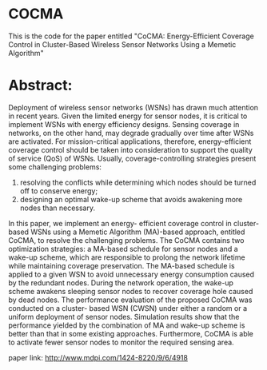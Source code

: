 # COCMA
This is the code for the paper entitled "CoCMA: Energy-Efficient Coverage Control in Cluster-Based Wireless Sensor Networks Using a Memetic Algorithm"

# Abstract: #
Deployment of wireless sensor networks (WSNs) has drawn much attention in recent years. Given the limited energy for sensor nodes, it is critical to implement WSNs with energy efficiency designs. Sensing coverage in networks, on the other hand, may degrade gradually over time after WSNs are activated. For mission-critical applications, therefore, energy-efficient coverage control should be taken into consideration to support the quality of service (QoS) of WSNs. Usually, coverage-controlling strategies present some challenging problems:  

1. resolving the conflicts while determining which nodes should be turned off to conserve energy; 
2. designing an optimal wake-up scheme that avoids awakening more nodes than necessary. 

In this paper, we implement an energy- efficient coverage control in cluster-based WSNs using a Memetic Algorithm (MA)-based approach, entitled CoCMA, to resolve the challenging problems. The CoCMA contains two optimization strategies: a MA-based schedule for sensor nodes and a wake-up scheme, which are responsible to prolong the network lifetime while maintaining coverage preservation. The MA-based schedule is applied to a given WSN to avoid unnecessary energy consumption caused by the redundant nodes. During the network operation, the wake-up scheme awakens sleeping sensor nodes to recover coverage hole caused by dead nodes. The performance evaluation of the proposed CoCMA was conducted on a cluster- based WSN (CWSN) under either a random or a uniform deployment of sensor nodes. Simulation results show that the performance yielded by the combination of MA and wake-up scheme is better than that in some existing approaches. Furthermore, CoCMA is able to activate fewer sensor nodes to monitor the required sensing area.

paper link: 
http://www.mdpi.com/1424-8220/9/6/4918
